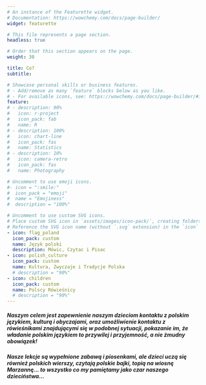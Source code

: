 ```yaml
---
# An instance of the Featurette widget.
# Documentation: https://wowchemy.com/docs/page-builder/
widget: featurette

# This file represents a page section.
headless: true

# Order that this section appears on the page.
weight: 30

title: Co?
subtitle:

# Showcase personal skills or business features.
# - Add/remove as many `feature` blocks below as you like.
# - For available icons, see: https://wowchemy.com/docs/page-builder/#icons
feature:
# - description: 90%
#   icon: r-project
#   icon_pack: fab
#   name: R
# - description: 100%
#   icon: chart-line
#   icon_pack: fas
#   name: Statistics
# - description: 10%
#   icon: camera-retro
#   icon_pack: fas
#   name: Photography

# Uncomment to use emoji icons.
#- icon = ":smile:"
#  icon_pack = "emoji"
#  name = "Emojiness"
#  description = "100%"  

# Uncomment to use custom SVG icons.
# Place custom SVG icon in `assets/images/icon-pack/`, creating folders if necessary.
# Reference the SVG icon name (without `.svg` extension) in the `icon` field.
- icon: flag_poland
  icon_pack: custom
  name: Język polski
  description: Mówic, Czytac i Pisac
- icon: polish_culture
  icon_pack: custom
  name: Kultura, Zwyczaje i Tradycje Polska
  # description = "90%"
- icon: children
  icon_pack: custom
  name: Polscy Rówieśnicy
  # description = "90%"
---
```


##### Naszym celem jest zapewnienie naszym dzieciom kontaktu z polskim językiem, kulturą i obyczajami, oraz umożliwienie kontaktu z rówieśnikami znajdującymi się w podobnej sytuacji, pokazanie im, że władanie polskim językiem to przywilej i przyjemność, a nie żmudny obowiązek!

##### Nasze lekcje są wypełnione zabawą i piosenkami, ale dzieci uczą się również polskich wierszy, czytają polskie bajki, topią na wiosnę Marzannę… to wszystko co my pamiętamy jako czar naszego dzieciństwa…
